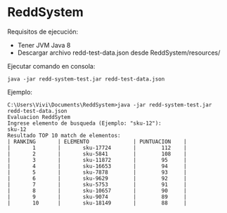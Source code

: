 # ReddSystem

Requisitos de ejecución:
- Tener JVM Java 8
- Descargar archivo redd-test-data.json desde ReddSystem/resources/

Ejecutar comando en consola:
```
java -jar redd-system-test.jar redd-test-data.json
```

Ejemplo:
```
C:\Users\Vivi\Documents\ReddSystem>java -jar redd-system-test.jar redd-test-data.json
Evaluacion ReddSytem
Ingrese elemento de busqueda (Ejemplo: "sku-12"):
sku-12
Resultado TOP 10 match de elementos:
| RANKING       | ELEMENTO              | PUNTUACION    |
|       1       |       sku-17724       |        112    |
|       2       |       sku-5841        |        108    |
|       3       |       sku-11872       |        95     |
|       4       |       sku-16653       |        94     |
|       5       |       sku-7878        |        93     |
|       6       |       sku-9629        |        92     |
|       7       |       sku-5753        |        91     |
|       8       |       sku-10657       |        90     |
|       9       |       sku-9074        |        89     |
|       10      |       sku-18149       |        88     |
```
